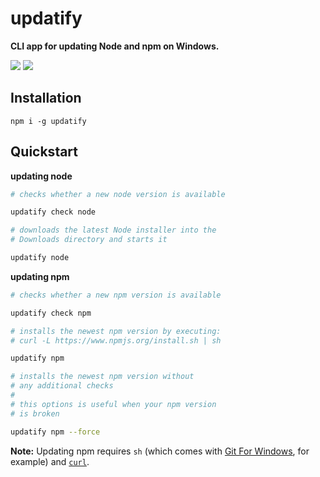 
# updatify

**CLI app for updating Node and npm on Windows.**

[![](https://david-dm.org/MarkTiedemann/updatify.svg)](https://david-dm.org/MarkTiedemann/updatify) [![](https://img.shields.io/node/v/updatify.svg)](https://www.npmjs.com/package/updatify)

## Installation

```
npm i -g updatify
```

## Quickstart

**updating node**

```bash
# checks whether a new node version is available

updatify check node

# downloads the latest Node installer into the
# Downloads directory and starts it

updatify node
```

**updating npm**

```bash
# checks whether a new npm version is available

updatify check npm

# installs the newest npm version by executing:
# curl -L https://www.npmjs.org/install.sh | sh

updatify npm

# installs the newest npm version without
# any additional checks
#
# this options is useful when your npm version
# is broken

updatify npm --force
```
**Note:** Updating npm requires `sh` (which comes with [Git For Windows](https://git-for-windows.github.io/), for example) and [`curl`](https://curl.haxx.se/).
